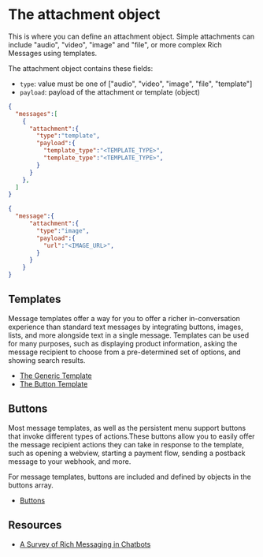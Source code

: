 # The attachment object

This is where you can define an attachment object. Simple attachments can include "audio", "video", "image" and "file", or more complex Rich Messages using templates.

The attachment object contains these fields:

- `type`: value must be one of ["audio", "video", "image", "file", "template"]
- `payload`: payload of the attachment or template (object)

```json
{
  "messages":[
    {
      "attachment":{
        "type":"template",
        "payload":{
          "template_type":"<TEMPLATE_TYPE>",
          "template_type":"<TEMPLATE_TYPE>",
        }
      }
    },
  ]
}
```

```json
{
  "message":{
      "attachment":{
        "type":"image", 
        "payload":{
          "url":"<IMAGE_URL>", 
        }
      }
    }
}
```

## Templates

Message templates offer a way for you to offer a richer in-conversation experience than standard text messages by integrating buttons, images, lists, and more alongside text in a single message. Templates can be used for many purposes, such as displaying product information, asking the message recipient to choose from a pre-determined set of options, and showing search results.

- [The Generic Template](generic-template/)
- [The Button Template](buttons/)


## Buttons

Most message templates, as well as the persistent menu support buttons that invoke different types of actions.These buttons allow you to easily offer the message recipient actions they can take in response to the template, such as opening a webview, starting a payment flow, sending a postback message to your webhook, and more.

For message templates, buttons are included and defined by objects in the buttons array.

- [Buttons](buttons/)

## Resources

- [A Survey of Rich Messaging in Chatbots](https://github.com/WideChat/Rocket.Chat.Android/wiki/A-Survey-of-Rich-Messaging-in-Chatbots)



